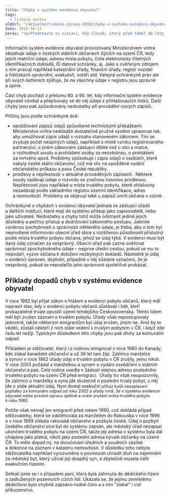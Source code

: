 ```yaml
---
title: "Chyby v systému evidence obyvatel"
tags:
  - Tisková zpráva
oldUrl: "/aktualne/tiskove-zpravy-2016/chyby-v-systemu-evidence-obyvatel"
date: 2016-10-13
perex: "<p>Představte si situaci, kdy člověk, který před téměř 40 lety emigroval z České republiky a nežije zde, dostane exekuční příkaz kvůli údajnému dluhu za svoz komunálního odpadu v místě, kde žil před emigrací. I takhle mohou vypadat důsledky chyb v informačním systému evidence obyvatel.</p>"
---
```


<!-- imported from the old website -->

<p>Informační systém evidence obyvatel provozovaný Ministerstvem vnitra obsahuje údaje o českých státních občanech žijících na území ČR, tedy jejich matriční údaje, adresu místa pobytu, čísla elektronicky čitelných identifikačních dokladů, ID datové schránky, aj. Jako s ověřeným zdrojem s ním pracují například katastrální úřady, finanční úřady, registr vozidel a řidičských oprávnění, exekutoři, notáři atd. Veřejná ochránkyně práv ale při svých šetřeních zjišťuje, že ne všechny údaje v registru jsou správné a úplné. </p> <p>Část chyb pochází z přelomu 80. a 90. let, kdy informační systém evidence obyvatel vznikal a přepisovaly se do něj údaje z přihlašovacích lístků. Další chyby jsou pak způsobovány nedostatky při provádění nových zápisů. </p> <p>Příčiny jsou podle ochránkyně dvě:</p><ul><li>opožďování zápisů údajů způsobené technickými překážkami. Ministerstvo vnitra nedokáže dostatečně pružně systém upravovat tak, aby umožňoval zápis údajů v rozsahu stanoveném zákonem. Tím se zvyšuje počet neúplných údajů, například o místě vzniku registrovaného partnerství, o jiném zákonném zástupci dítěte než o otci a matce, o rozhodnutí soudu o prohlášení osoby za nezvěstnou, o prohlášení za mrtvého apod. Problémy způsobuje i zápis údajů o osobách, které nabyly české státní občanství, což má vliv na opožděné vydání občanského průkazu a pasu České republiky.</li><li>prodlevy a nepřesnosti v aktuálně prováděných zápisech.  Některé soudy zadávají údaje o rozvodu se značnou časovou prodlevou. Nepřesnosti jsou například u místa trvalého pobytu, které ohlašovny nezadávají podle základního registru územní identifikace, adres a nemovitostí. Problémy se objevují také u zápisů úmrtí občana v cizině.</li></ul><p></p> <p>Ochránkyně o chybách v evidenci obyvatel jednala se zástupci úřadů a dalších institucí, které mají do systému přístup jako zapisovatelé, nebo jako uživatelé. Nedostatky a chyby totiž může odstranit jedině jejich důsledný a pečlivý přístup a dodržování zákonného postupu. Jakmile vzniknou pochybnosti o správnosti některého údaje, je třeba, aby o tom byl neprodleně informován obecní úřad obce s rozšířenou působností příslušný podle místa trvalého pobytu občana, jehož se údaj týká. V evidenci musí být daný údaj označen za nesprávný. Obecní úřad pak začne ověřovat správnost zpochybněného údaje – nejprve úřední cestou, pokud se mu to nepodaří, vyzve občana k doložení nezbytných dokladů. Následně je údaj v evidenci opraven, doplněn, případně u něj zůstane označení, že je nesprávný, pokud se nepodařilo jeho správnost spolehlivě prokázat.</p> <h2>Příklady dopadů chyb v systému evidence obyvatel</h2> <p>V roce 1982 byl přijat zákon o hlášení a evidenci pobytu občanů, který měl napravit stav, kdy v evidenci pobytu občanů zůstávali i lidé, kteří prokazatelně trvale opustili území tehdejšího Československa. Těmto lidem měl být zrušen záznam o trvalém pobytu. Úřady však nepostupovaly jednotně, takže některým emigrantům byl údaj zrušen, jiným ne. Aniž by to věděli, zůstali někteří z nich stále vedeni s trvalým pobytem v ČR, i když zde řadu let nežijí. Typickým důsledkem této chyby jsou pak dluhy za komunální odpad. </p> <p>Příkladem je stěžovatel, který i s rodinou emigroval v roce 1980 do Kanady, kde získal kanadské občanství a už 36 let tam žije. Zatímco manželce a synovi v roce 1982 úřady údaj o trvalém pobytu v ČR zrušily, jemu nikoli. V roce 2003 požádal s manželkou a synem o vydání osvědčení o státním občanství a pas. Celá rodina uvedla v žádosti stejnou adresu posledního trvalého pobytu na území ČR před emigrací.  Úřady ho však neupozornily, že zatímco u manželky a syna jde skutečně o poslední trvalý pobyt, u něj jde o stále aktuální údaj. Nyní dostal exekuční <span style="font-size: 12.8px;">příkaz kvůli nezaplacení poplatku za komunální odpad od roku 2002 a úřady tvrdí, že v systému evidence obyvatel nelze provést opravu zpětně a uvést zrušení místa trvalého pobytu k roku 1980.</span></p><p> Potíže však nemají jen emigranti před rokem 1990, což dokládá případ stěžovatelky, která se odstěhovala za manželem do Rakouska v roce 1996 a v roce 1999 získala rakouské občanství a pozbyla české. Údaj o pozbytí českého občanství sice byl do systému zapsán, ale městský úřad nezapsal ukončení trvalého pobytu na území ČR, takže její adresa v systému byla dál chápána jako platná, nikoli jako poslední adresa bývalé občanky na území ČR. To mělo dopad mj. na doručování úředních a soudních zásilek a dokonce na záznam v katastru nemovitostí. V důsledku toho nebyla stěžovatelka například vyrozuměna o povinnosti uhradit dluh na nájemném za městský byt, který užíval její dospělý syn, a zbytečně musela čelit exekučním řízením.</p><p>Setkali jsme se i s případem paní, která byla zahrnuta do dědického řízení o zadlužených pozemcích cizích lidí. Ukázalo se, že jejímu zemřelému dědečkovi bylo chybně zapsáno rodné číslo a s ním &quot;získal&quot; i cizí příbuzenstvo.</p>
